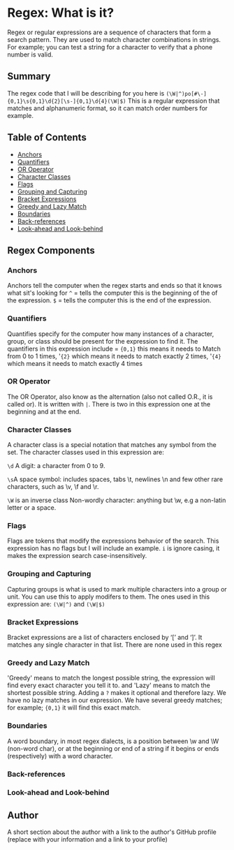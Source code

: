 # Regex: What is it?

Regex or regular expressions are a sequence of characters that form a search pattern. They are used to match character combinations in strings. For example; you can test a string for a character to verify that a phone number is valid.
## Summary

The regex code that I will be describing for you here is 
```(\W|^)po[#\-]{0,1}\s{0,1}\d{2}[\s-]{0,1}\d{4}(\W|$)```
This is a regular expression that matches and alphanumeric format, so it can match order numbers for example.

## Table of Contents

- [Anchors](#anchors)
- [Quantifiers](#quantifiers)
- [OR Operator](#or-operator)
- [Character Classes](#character-classes)
- [Flags](#flags)
- [Grouping and Capturing](#grouping-and-capturing)
- [Bracket Expressions](#bracket-expressions)
- [Greedy and Lazy Match](#greedy-and-lazy-match)
- [Boundaries](#boundaries)
- [Back-references](#back-references)
- [Look-ahead and Look-behind](#look-ahead-and-look-behind)

## Regex Components

### Anchors

Anchors tell the computer when the regex starts and ends so that it knows what sit's looking for
```^``` = tells the computer this is the beginning of the of the expression.
```$``` = tells the computer this is the end of the expression.

### Quantifiers

Quantifies specify for the computer how many instances of a character, group, or class should be present for the expression to find it.
The quantifiers in this expression include = 
```{0,1}``` this means it needs to Match from 0 to 1 times, 
'```{2}``` which means it needs to match exactly 2 times,
'```{4}``` which means it needs to match exactly 4 times

### OR Operator

The OR Operator, also know as the alternation (also not called O.R., it is called or). It is written with ```|```. There is two in this expression one at the beginning and at the end. 

### Character Classes

A character class is a special notation that matches any symbol from the set. The character classes used in this expression are:

```\d``` A digit: a character from 0 to 9. 

```\s```A space symbol: includes spaces, tabs \t, newlines \n and few other rare characters, such as \v, \f and \r.

```\W``` is an inverse class Non-wordly character: anything but \w, e.g a non-latin letter or a space.

### Flags

Flags are tokens that modify the expressions behavior of the search. This expression has no flags but I will include an example.
```i``` is ignore casing, it makes the expression search case-insensitively.

### Grouping and Capturing

Capturing groups is what is used to mark multiple characters into a group or unit. You can use this to apply modifers to them. 
The ones used in this expression are:
```(\W|^)``` and ```(\W|$)```

### Bracket Expressions

Bracket expressions are a list of characters enclosed by ‘[’ and ‘]’. It matches any single character in that list. There are none used in this regex

### Greedy and Lazy Match

'Greedy' means to match the longest possible string, the expression will find every exact character you tell it to. and 'Lazy' means to match the shortest possible string. Adding a ```?``` makes it optional and therefore lazy. We have no lazy matches in our expression. We have several greedy matches; for example; ```{0,1}``` it will find this exact match.

### Boundaries

A word boundary, in most regex dialects, is a position between \w and \W (non-word char), or at the beginning or end of a string if it begins or ends (respectively) with a word character.

### Back-references

### Look-ahead and Look-behind

## Author

A short section about the author with a link to the author's GitHub profile (replace with your information and a link to your profile)
